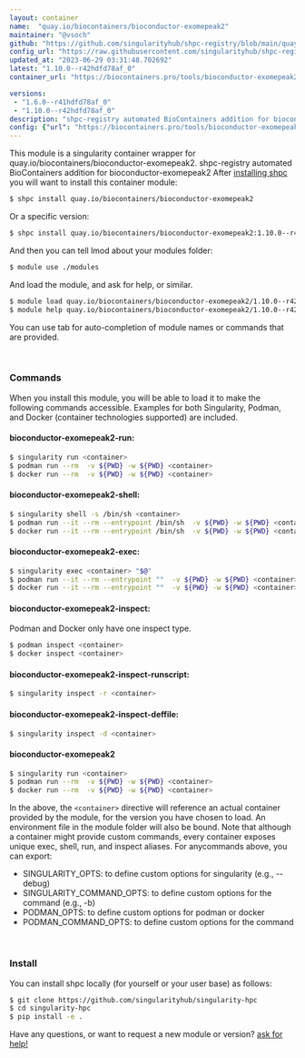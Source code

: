 ```yaml
---
layout: container
name:  "quay.io/biocontainers/bioconductor-exomepeak2"
maintainer: "@vsoch"
github: "https://github.com/singularityhub/shpc-registry/blob/main/quay.io/biocontainers/bioconductor-exomepeak2/container.yaml"
config_url: "https://raw.githubusercontent.com/singularityhub/shpc-registry/main/quay.io/biocontainers/bioconductor-exomepeak2/container.yaml"
updated_at: "2023-06-29 03:31:48.702692"
latest: "1.10.0--r42hdfd78af_0"
container_url: "https://biocontainers.pro/tools/bioconductor-exomepeak2"

versions:
 - "1.6.0--r41hdfd78af_0"
 - "1.10.0--r42hdfd78af_0"
description: "shpc-registry automated BioContainers addition for bioconductor-exomepeak2"
config: {"url": "https://biocontainers.pro/tools/bioconductor-exomepeak2", "maintainer": "@vsoch", "description": "shpc-registry automated BioContainers addition for bioconductor-exomepeak2", "latest": {"1.10.0--r42hdfd78af_0": "sha256:3db44c04bbd2d6440d72b6ed84faab0e9d4fd78227365e5adc483af8b335cdf4"}, "tags": {"1.6.0--r41hdfd78af_0": "sha256:33bcc989bcb70b86e45fa2f1922110d51f11486fbfecc545bca7cc71db63ad32", "1.10.0--r42hdfd78af_0": "sha256:3db44c04bbd2d6440d72b6ed84faab0e9d4fd78227365e5adc483af8b335cdf4"}, "docker": "quay.io/biocontainers/bioconductor-exomepeak2"}
---
```


This module is a singularity container wrapper for quay.io/biocontainers/bioconductor-exomepeak2.
shpc-registry automated BioContainers addition for bioconductor-exomepeak2
After [installing shpc](#install) you will want to install this container module:


```bash
$ shpc install quay.io/biocontainers/bioconductor-exomepeak2
```

Or a specific version:

```bash
$ shpc install quay.io/biocontainers/bioconductor-exomepeak2:1.10.0--r42hdfd78af_0
```

And then you can tell lmod about your modules folder:

```bash
$ module use ./modules
```

And load the module, and ask for help, or similar.

```bash
$ module load quay.io/biocontainers/bioconductor-exomepeak2/1.10.0--r42hdfd78af_0
$ module help quay.io/biocontainers/bioconductor-exomepeak2/1.10.0--r42hdfd78af_0
```

You can use tab for auto-completion of module names or commands that are provided.

<br>

### Commands

When you install this module, you will be able to load it to make the following commands accessible.
Examples for both Singularity, Podman, and Docker (container technologies supported) are included.

#### bioconductor-exomepeak2-run:

```bash
$ singularity run <container>
$ podman run --rm  -v ${PWD} -w ${PWD} <container>
$ docker run --rm  -v ${PWD} -w ${PWD} <container>
```

#### bioconductor-exomepeak2-shell:

```bash
$ singularity shell -s /bin/sh <container>
$ podman run --it --rm --entrypoint /bin/sh  -v ${PWD} -w ${PWD} <container>
$ docker run --it --rm --entrypoint /bin/sh  -v ${PWD} -w ${PWD} <container>
```

#### bioconductor-exomepeak2-exec:

```bash
$ singularity exec <container> "$@"
$ podman run --it --rm --entrypoint ""  -v ${PWD} -w ${PWD} <container> "$@"
$ docker run --it --rm --entrypoint ""  -v ${PWD} -w ${PWD} <container> "$@"
```

#### bioconductor-exomepeak2-inspect:

Podman and Docker only have one inspect type.

```bash
$ podman inspect <container>
$ docker inspect <container>
```

#### bioconductor-exomepeak2-inspect-runscript:

```bash
$ singularity inspect -r <container>
```

#### bioconductor-exomepeak2-inspect-deffile:

```bash
$ singularity inspect -d <container>
```



#### bioconductor-exomepeak2

```bash
$ singularity run <container>
$ podman run --rm  -v ${PWD} -w ${PWD} <container>
$ docker run --rm  -v ${PWD} -w ${PWD} <container>
```


In the above, the `<container>` directive will reference an actual container provided
by the module, for the version you have chosen to load. An environment file in the
module folder will also be bound. Note that although a container
might provide custom commands, every container exposes unique exec, shell, run, and
inspect aliases. For anycommands above, you can export:

 - SINGULARITY_OPTS: to define custom options for singularity (e.g., --debug)
 - SINGULARITY_COMMAND_OPTS: to define custom options for the command (e.g., -b)
 - PODMAN_OPTS: to define custom options for podman or docker
 - PODMAN_COMMAND_OPTS: to define custom options for the command

<br>

### Install

You can install shpc locally (for yourself or your user base) as follows:

```bash
$ git clone https://github.com/singularityhub/singularity-hpc
$ cd singularity-hpc
$ pip install -e .
```

Have any questions, or want to request a new module or version? [ask for help!](https://github.com/singularityhub/singularity-hpc/issues)